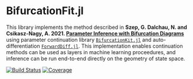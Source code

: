 # BifurcationFit.jl

This library implements the method described in **Szep, G. Dalchau, N. and Csikasz-Nagy, A. 2021. [Parameter Inference with Bifurcation Diagrams](https://github.com/gszep/BifurcationFit.jl/blob/master/docs/article.pdf)** using parameter continuation library [`BifurcationKit.jl`](https://github.com/rveltz/BifurcationKit.jl) and auto-differentiation [`ForwardDiff.jl`](https://github.com/JuliaDiff/ForwardDiff.jl). This implementation enables continuation methods can be used as layers in machine learning proceedures, and inference can be run end-to-end directly on the geometry of state space.

[![Build Status](https://travis-ci.com/gszep/FluxContinuation.jl.svg?branch=master)](https://travis-ci.com/gszep/FluxContinuation.jl)
[![Coverage](https://codecov.io/gh/gszep/FluxContinuation.jl/branch/master/graph/badge.svg)](https://codecov.io/gh/gszep/FluxContinuation.jl)
